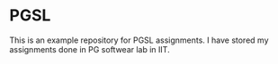 # PGSL
This is an example repository for PGSL assignments.
I have stored my assignments done in PG softwear lab in IIT.
